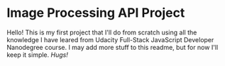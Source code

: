 # Image Processing API Project
Hello! This is my first project that I'll do from scratch using all the knowledge
I have leared from Udacity Full-Stack JavaScript Developer Nanodegree course.
I may add more stuff to this readme, but for now I'll keep it simple. _Hugs!_